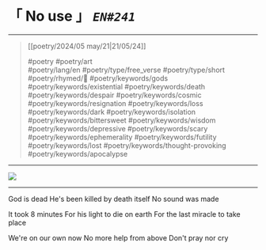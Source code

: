 # &#12300; No use &#12301; *`EN#241`*

---

> [[poetry/2024/05 may/21|21/05/24]]
> 
> #poetry 
> #poetry/art  
> #poetry/lang/en 
> #poetry/type/free_verse #poetry/type/short 
> #poetry/rhymed/🔴 
> #poetry/keywords/gods #poetry/keywords/existential #poetry/keywords/death #poetry/keywords/despair #poetry/keywords/cosmic #poetry/keywords/resignation #poetry/keywords/loss #poetry/keywords/dark #poetry/keywords/isolation #poetry/keywords/bittersweet #poetry/keywords/wisdom #poetry/keywords/depressive #poetry/keywords/scary #poetry/keywords/ephemerality #poetry/keywords/futility #poetry/keywords/lost #poetry/keywords/thought-provoking #poetry/keywords/apocalypse 

---

![](https://w.wallhaven.cc/full/o3/wallhaven-o3kkg5.png)

---

God is dead
He's been killed by death itself
No sound was made

It took 8 minutes
For his light to die on earth
For the last miracle to take place

We're on our own now 
No more help from above
Don't pray nor cry